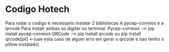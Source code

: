 # Codigo Hotech
Para rodar o codigo é necessario instalar 2 bibliotecas
A pycep-correios e a qrcode
Para instalr ambas so digitar no terminal:
Pycep-correios --> pip install pycep-correios
QRCode --> pip install qrcode ou pip install qrcode[pil] <-(use esta caso de algum erro em gerar o qrcode e nao tenho o pillow instalado)
